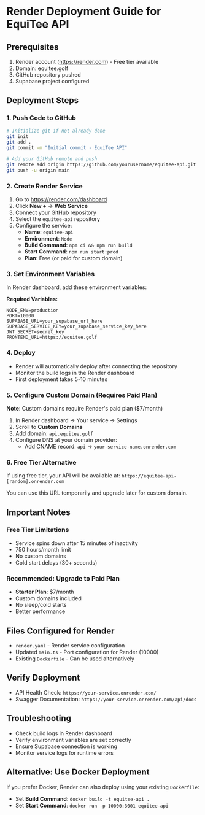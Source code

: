 # Render Deployment Guide for EquiTee API

## Prerequisites
1. Render account (https://render.com) - Free tier available
2. Domain: equitee.golf
3. GitHub repository pushed
4. Supabase project configured

## Deployment Steps

### 1. Push Code to GitHub
```bash
# Initialize git if not already done
git init
git add .
git commit -m "Initial commit - EquiTee API"

# Add your GitHub remote and push
git remote add origin https://github.com/yourusername/equitee-api.git
git push -u origin main
```

### 2. Create Render Service
1. Go to https://render.com/dashboard
2. Click **New +** → **Web Service**
3. Connect your GitHub repository
4. Select the `equitee-api` repository
5. Configure the service:
   - **Name**: `equitee-api`
   - **Environment**: `Node`
   - **Build Command**: `npm ci && npm run build`
   - **Start Command**: `npm run start:prod`
   - **Plan**: Free (or paid for custom domain)

### 3. Set Environment Variables
In Render dashboard, add these environment variables:

**Required Variables:**
```
NODE_ENV=production
PORT=10000
SUPABASE_URL=your_supabase_url_here
SUPABASE_SERVICE_KEY=your_supabase_service_key_here
JWT_SECRET=secret_key
FRONTEND_URL=https://equitee.golf
```

### 4. Deploy
- Render will automatically deploy after connecting the repository
- Monitor the build logs in the Render dashboard
- First deployment takes 5-10 minutes

### 5. Configure Custom Domain (Requires Paid Plan)
**Note**: Custom domains require Render's paid plan ($7/month)

1. In Render dashboard → Your service → Settings
2. Scroll to **Custom Domains**
3. Add domain: `api.equitee.golf`
4. Configure DNS at your domain provider:
   - Add CNAME record: `api` → `your-service-name.onrender.com`

### 6. Free Tier Alternative
If using free tier, your API will be available at:
`https://equitee-api-[random].onrender.com`

You can use this URL temporarily and upgrade later for custom domain.

## Important Notes

### Free Tier Limitations
- Service spins down after 15 minutes of inactivity
- 750 hours/month limit
- No custom domains
- Cold start delays (30+ seconds)

### Recommended: Upgrade to Paid Plan
- **Starter Plan**: $7/month
- Custom domains included
- No sleep/cold starts
- Better performance

## Files Configured for Render
- `render.yaml` - Render service configuration
- Updated `main.ts` - Port configuration for Render (10000)
- Existing `Dockerfile` - Can be used alternatively

## Verify Deployment
- API Health Check: `https://your-service.onrender.com/`
- Swagger Documentation: `https://your-service.onrender.com/api/docs`

## Troubleshooting
- Check build logs in Render dashboard
- Verify environment variables are set correctly
- Ensure Supabase connection is working
- Monitor service logs for runtime errors

## Alternative: Use Docker Deployment
If you prefer Docker, Render can also deploy using your existing `Dockerfile`:
- Set **Build Command**: `docker build -t equitee-api .`
- Set **Start Command**: `docker run -p 10000:3001 equitee-api`
